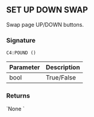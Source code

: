 ## SET UP DOWN SWAP

Swap page UP/DOWN buttons.


### Signature

`C4:POUND ()`


| Parameter | Description |
| --- | --- |
| bool | True/False |


### Returns

\`None
\`